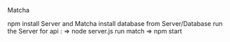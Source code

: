 Matcha

npm install Server and Matcha
install database from Server/Database
run the Server for api : => node server.js
run match => npm start